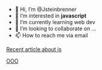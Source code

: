 - 👋 Hi, I’m @Jsteinbrenner
- 👀 I’m interested in **javascript**
- 🌱 I’m currently learning web dev
- 💞️ I’m looking to collaborate on ...
- 📫 How to reach me via email

[Recent article about js](https://softwarewith.me/posts/how-to-find-an-element-in-a-javascript-array/)

[OOO](indexof.neocities.org)
